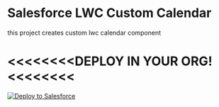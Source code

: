 # Salesforce LWC Custom Calendar


this project creates custom lwc calendar component

<<<<<<<<DEPLOY IN YOUR ORG!<<<<<<<<
====================================
 
<a href="https://githubsfdeploy.herokuapp.com?owner=chry2512;repo=CalendarLWC">
  <img src="https://raw.githubusercontent.com/afawcett/githubsfdeploy/master/src/main/webapp/resources/img/deploy.png" alt="Deploy to Salesforce" />
</a>
